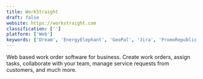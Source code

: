 ```yaml
---
title: WorkStraight
draft: false 
website: https://workstraight.com
classification: ['']
platform: ['Web']
keywords: ['Dream', 'EnergyElephant', 'GeoPal', 'Jira', 'PromoRepublic', 'RedBooth', 'Remember', 'SmartView', 'Todoist', 'Trello']
---
```

Web based work order software for business. Create work orders, assign tasks, collaborate with your team, manage service requests from customers, and much more.